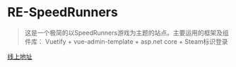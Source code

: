 # RE-SpeedRunners
> 这是一个极简的以SpeedRunners游戏为主题的站点。主要运用的框架及组件库： Vuetify + vue-admin-template + asp.net core + Steam标识登录

[线上地址](http://test.tmdsr.cn)
